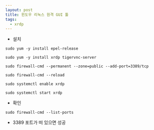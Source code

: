```yaml
---
layout: post
title: 윈도우 리눅스 원격 GUI 툴
tags:
  - xrdp
---
```


- 설치

```
sudo yum -y install epel-release

sudo yum -y install xrdp tigervnc-server

sudo firewall-cmd --permanent --zone=public --add-port=3389/tcp

sudo firewall-cmd --reload

sudo systemctl enable xrdp

sudo systemctl start xrdp
```

- 확인

```
sudo firewall-cmd --list-ports
```

- 3389 포트가 떠 있으면 성공
